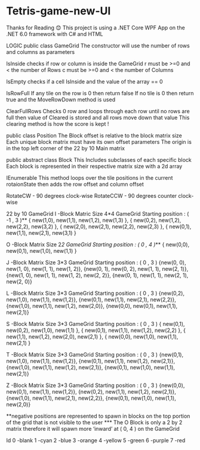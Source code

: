 # Tetris-game-new-UI

Thanks for Reading 😊
This project is using a .NET Core WPF App on the .NET 6.0 framework with C# and HTML

LOGIC 
public class GameGrid
The constructor will use the number of rows and columns as parameters

IsInside
checks if row or column is inside the GameGrid 
r must be >=0 and < the number of Rows
c must be >=0 and < the number of Columns

IsEmpty
checks if a cell IsInside and the value of the array == 0

IsRowFull
If any tile on the row is 0 then return false 
If no tile is 0 then return true and the MoveRowDown method is used 

ClearFullRows
Checks 0 row and loops through each row until no rows are full then value of Cleared is stored and all rows move down that value
This clearing method is how the score is kept !

public class Position
The Block offset is relative to the block matrix size
Each unique block matrix must have its own offset parameters 
The origin is in the top left corner of the 22 by 10 Main matrix 

public abstract class Block
This Includes subclasses of each specific block 
Each block is represented in their respective matrix size with a 2d array

IEnumerable
This method loops over the tile positions in the current rotaionState
then adds the row offset and column offset

RotateCW - 90 degrees clock-wise
RotateCCW - 90 degrees counter clock-wise

22 by 10 GameGrid
I -Block Matric Size 4*4
GameGrid Starting position : ( -1 , 3 )**
{ new(1,0), new(1,1), new(1,2), new(1,3) },
{ new(0,2), new(1,2), new(2,2), new(3,2) },
{ new(2,0), new(2,1), new(2,2), new(2,3) },
{ new(0,1), new(1,1), new(2,1), new(3,1) }

O -Block Matrix Size 2*2 
GameGrid Starting position : ( 0 , 4 )***
{ new(0,0), new(0,1), new(1,0), new(1,1) }

J -Block Matrix Size 3*3 
GameGrid Starting position : ( 0 , 3 )
{new(0, 0), new(1, 0), new(1, 1), new(1, 2)},
{new(0, 1), new(0, 2), new(1, 1), new(2, 1)},
{new(1, 0), new(1, 1), new(1, 2), new(2, 2)},
{new(0, 1), new(1, 1), new(2, 1), new(2, 0)}

L -Block Matrix Size 3*3 
GameGrid Starting position : ( 0 , 3 )
{new(0,2), new(1,0), new(1,1), new(1,2)},
{new(0,1), new(1,1), new(2,1), new(2,2)},
{new(1,0), new(1,1), new(1,2), new(2,0)},
{new(0,0), new(0,1), new(1,1), new(2,1)}

S -Block Matrix Size 3*3 
GameGrid Starting position : ( 0 , 3 )
{ new(0,1), new(0,2), new(1,0), new(1,1) },
{ new(0,1), new(1,1), new(1,2), new(2,2) },
{ new(1,1), new(1,2), new(2,0), new(2,1) },
{ new(0,0), new(1,0), new(1,1), new(2,1) }

T -Block Matrix Size 3*3
GameGrid Starting position : ( 0 , 3 )
{new(0,1), new(1,0), new(1,1), new(1,2)},
{new(0,1), new(1,1), new(1,2), new(2,1)},
{new(1,0), new(1,1), new(1,2), new(2,1)},
{new(0,1), new(1,0), new(1,1), new(2,1)}

Z -Block Matrix Size 3*3
GameGrid Starting position : ( 0 , 3 )
{new(0,0), new(0,1), new(1,1), new(1,2)},
{new(0,2), new(1,1), new(1,2), new(2,1)},
{new(1,0), new(1,1), new(2,1), new(2,2)},
{new(0,1), new(1,0), new(1,1), new(2,0)}

**negative positions are represented to spawn in blocks on the top portion of the grid that is not visible to the user
*** The O Block is only a 2 by 2 matrix therefore it will spawn more ‘inward’ at ( 0, 4 ) on the GameGrid

Id
0 -blank
1 -cyan
2 -blue
3 -orange
4 -yellow
5 -green
6 -purple
7 -red


